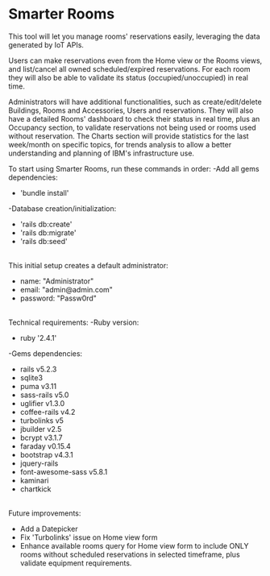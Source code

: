 # Smarter Rooms

This tool will let you manage rooms' reservations easily, leveraging the data generated by IoT APIs.

Users can make reservations even from the Home view or the Rooms views, and list/cancel all owned scheduled/expired reservations. For each room they will also be able to validate its status (occupied/unoccupied) in real time.

Administrators will have additional functionalities, such as create/edit/delete Buildings, Rooms and Accessories, Users and reservations. They will also have a detailed Rooms' dashboard to check their status in real time, plus an Occupancy section, to validate reservations not being used or rooms used without reservation. The Charts section will provide statistics for the last week/month on specific topics, for trends analysis to allow a better understanding and planning of IBM's infrastructure use.

To start using Smarter Rooms, run these commands in order:
-Add all gems dependencies:
<ul><li>'bundle install'</li></ul>
-Database creation/initialization:
<ul>
  <li>'rails db:create'</li>
  <li>'rails db:migrate'</li>
  <li>'rails db:seed'</li>
</ul>
<br>
This initial setup creates a default administrator:
<ul>
  <li>name: "Administrator"</li>
  <li>email: "admin@admin.com"</li>
  <li>password: "Passw0rd"</li>
</ul>
<br>
Technical requirements:
-Ruby version:
<ul><li>ruby '2.4.1'</li></ul>
-Gems dependencies:
<ul>
  <li>rails v5.2.3</li>
  <li>sqlite3</li>
  <li>puma v3.11</li>
  <li>sass-rails v5.0</li>
  <li>uglifier v1.3.0</li>
  <li>coffee-rails v4.2</li>
  <li>turbolinks v5</li>
  <li>jbuilder v2.5</li>
  <li>bcrypt v3.1.7</li>
  <li>faraday v0.15.4</li>
  <li>bootstrap v4.3.1</li>
  <li>jquery-rails</li>
  <li>font-awesome-sass v5.8.1</li>
  <li>kaminari</li>
  <li>chartkick</li>
</ul>
<br>
Future improvements:
<ul>
  <li>Add a Datepicker</li>
  <li>Fix 'Turbolinks' issue on Home view form</li>
  <li>Enhance available rooms query for Home view form to include ONLY rooms without scheduled reservations in selected timeframe, plus validate equipment requirements.</li>
</ul>
